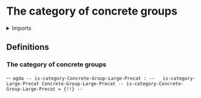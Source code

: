# The category of concrete groups

<details><summary>Imports</summary>
```agda
module group-theory.category-of-concrete-groups where
open import category-theory.large-categories
open import category-theory.large-precategories
open import foundation.universe-levels
open import group-theory.concrete-groups
open import group-theory.homomorphisms-concrete-groups
```
</details>

## Definitions

### The category of concrete groups

-- ```agda
-- is-category-Concrete-Group-Large-Precat :
--   is-category-Large-Precat Concrete-Group-Large-Precat
-- is-category-Concrete-Group-Large-Precat = {!!}
-- ```
